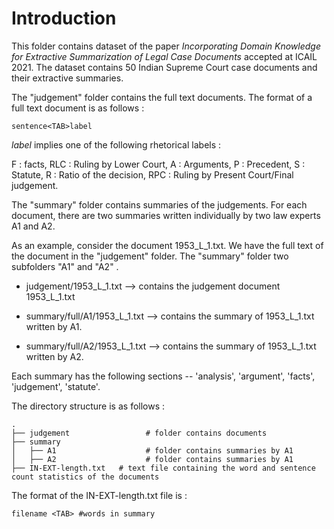 # Introduction

This folder contains dataset of the paper *Incorporating Domain Knowledge for Extractive Summarization of Legal Case Documents* accepted at ICAIL 2021. The dataset contains 50 Indian Supreme Court case documents and their extractive summaries. 

The "judgement" folder contains the full text documents. The format of a full text document is as follows :

```
sentence<TAB>label
```

*label* implies one of the following rhetorical labels :

F : facts, RLC : Ruling by Lower Court, A : Arguments, P : Precedent, S : Statute, R : Ratio of the decision, RPC : Ruling by Present Court/Final judgement.

The "summary" folder contains summaries of the judgements. For each document, there are two summaries written individually by two law experts A1 and A2. 

As an example, consider the document 1953_L_1.txt. We have the full text of the document in the "judgement" folder. The "summary" folder two subfolders "A1" and "A2" .

- judgement/1953_L_1.txt --> contains the judgement document 1953_L_1.txt 

- summary/full/A1/1953_L_1.txt --> contains the summary of 1953_L_1.txt written by A1.

- summary/full/A2/1953_L_1.txt --> contains the summary of 1953_L_1.txt written by A2.


Each summary has the following sections -- 'analysis', 'argument', 'facts', 'judgement', 'statute'. 


The directory structure is as follows :


    .
    ├── judgement                 # folder contains documents           
    ├── summary    
    │   ├── A1                    # folder contains summaries by A1         
    │   ├── A2                    # folder contains summaries by A1
    ├── IN-EXT-length.txt   # text file containing the word and sentence count statistics of the documents
    
The format of the IN-EXT-length.txt file is :

```
filename <TAB> #words in summary
```
